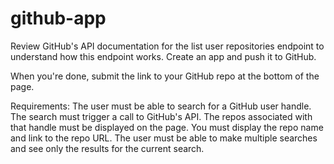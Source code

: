 # github-app

Review GitHub's API documentation for the list user repositories endpoint to understand how this endpoint works.
Create an app and push it to GitHub.

When you're done, submit the link to your GitHub repo at the bottom of the page.

Requirements:
  The user must be able to search for a GitHub user handle.
  The search must trigger a call to GitHub's API.
  The repos associated with that handle must be displayed on the page.
  You must display the repo name and link to the repo URL.
  The user must be able to make multiple searches and see only the results for the current search.
